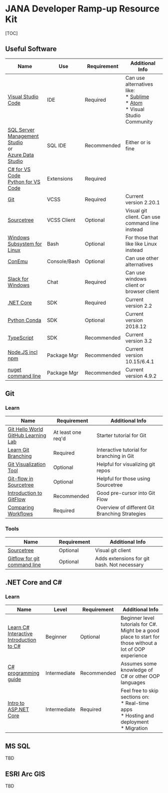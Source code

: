 # JANA Developer Ramp-up Resource Kit



[TOC]

## Useful Software

| Name                                                         | Use          | Requirement | Additional Info                                              |
| ------------------------------------------------------------ | ------------ | ----------- | ------------------------------------------------------------ |
| [Visual Studio Code](https://code.visualstudio.com/)         | IDE          | Required    | Can use alternatives like:<br />* [Sublime](https://www.sublimetext.com/)<br />* [Atom](https://atom.io/)<br />* Visual Studio Community |
| [SQL Server Management Studio](https://docs.microsoft.com/en-us/sql/ssms/download-sql-server-management-studio-ssms?view=sql-server-2017)<br />or<br />[Azure Data Studio](https://docs.microsoft.com/en-us/sql/azure-data-studio/download?view=sql-server-2017) | SQL IDE      | Recommended | Either or is fine                                            |
| [C# for VS Code](https://marketplace.visualstudio.com/items?itemName=ms-vscode.csharp)<br />[Python for VS Code](https://marketplace.visualstudio.com/items?itemName=ms-python.python) | Extensions   | Required    |                                                              |
| [Git](https://git-scm.com/)                                  | VCSS         | Required    | Current version 2.20.1                                       |
| [Sourcetree](https://www.sourcetreeapp.com/)                 | VCSS Client  | Optional    | Visual git client.  Can use command line instead             |
| [Windows Subsystem for Linux](https://docs.microsoft.com/en-us/windows/wsl/about) | Bash         | Optional    | For those that like like Linux instead                       |
| [ConEmu](https://conemu.github.io/)                          | Console/Bash | Optional    | Can use other alternatives                                   |
| [Slack for Windows](https://slack.com/downloads/windows)     | Chat         | Required    | Can use windows client or browser client                     |
| [.NET Core](https://dotnet.microsoft.com/download)           | SDK          | Required    | Current version 2.2                                          |
| [Python Conda](https://www.anaconda.com/download/)           | SDK          | Optional    | Current version 2018.12                                      |
| [TypeScript](https://www.typescriptlang.org/)                | SDK          | Recommended | Current version 3.2                                          |
| [Node.JS incl npm](https://nodejs.org/en/download/)          | Package Mgr  | Recommended | Current version 10.15/6.4.1                                  |
| [nuget command line](https://www.nuget.org/downloads)        | Package Mgr  | Recommended | Current version 4.9.2                                        |



## Git

### Learn

| Name                                                         | Requirement        | Additional Info                                |
| ------------------------------------------------------------ | ------------------ | ---------------------------------------------- |
| [Git Hello World](https://guides.github.com/activities/hello-world/)<br />[GitHub Learning Lab](https://lab.github.com/) | At least one req'd | Starter tutorial for Git                       |
| [Learn Git Branching](https://learngitbranching.js.org/)     | Required           | Interactive tutorial for branching in Git      |
| [Git Visualization Tool](http://git-school.github.io/visualizing-git/) | Optional           | Helpful for visualizing git repos              |
| [Git-flow in Sourcetree](https://blog.sourcetreeapp.com/2012/08/01/smart-branching-with-sourcetree-and-git-flow/) | Optional           | Helpful for those using Sourcetree             |
| [Introduction to GitFlow](https://datasift.github.io/gitflow/IntroducingGitFlow.html) | Recommended        | Good pre-cursor into Git Flow                  |
| [Comparing Workflows](https://www.atlassian.com/git/tutorials/comparing-workflows) | Required           | Overview of different Git Branching Strategies |



### Tools

| Name                                                         | Requirement | Additional Info                              |
| ------------------------------------------------------------ | ----------- | -------------------------------------------- |
| [Sourcetree](https://www.sourcetreeapp.com/)                 | Optional    | Visual git client                            |
| [Gitflow for git command line](https://github.com/nvie/gitflow) | Optional    | Adds extensions for git bash.  Not necessary |



## .NET Core and C#

### Learn 

| Name                                                         | Level        | Requirement | Additional Info                                              |
| ------------------------------------------------------------ | ------------ | ----------- | ------------------------------------------------------------ |
| [Learn C# Interactive](https://dotnet.microsoft.com/learn/dotnet/in-browser-tutorial/1)<br />[Introduction to C#](https://docs.microsoft.com/en-us/dotnet/csharp/tutorials/intro-to-csharp/index) | Beginner     | Optional    | Beginner level tutorials for C#. Might be a good place to start for those without a lot of OOP experience |
| [C# programming guide](https://docs.microsoft.com/en-us/dotnet/csharp/programming-guide/) | Intermediate | Recommended | Assumes some knowledge of C# or other OOP languages          |
| [Intro to ASP.NET Core](https://docs.microsoft.com/en-us/aspnet/core/?view=aspnetcore-2.2) | Intermediate | Required    | Feel free to skip sections on:<br />* Real-time apps<br />* Hosting and deployment<br />* Migration |

## MS SQL

TBD



## ESRI Arc GIS

TBD